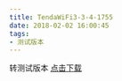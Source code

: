 ```yaml
---
title: TendaWiFi3-3-4-1755
date: 2018-02-02 16:00:45
tags:
- 测试版本 
---
```

 转测试版本
[点击下载](itms-services://?action=download-manifest&url=https://tendatechnology.github.io/packages/3.3.4.1755/manifest.plist)